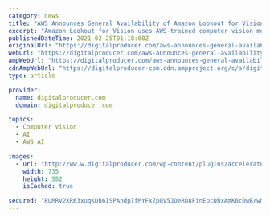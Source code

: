```yaml
---
category: news
title: "AWS Announces General Availability of Amazon Lookout for Vision"
excerpt: "Amazon Lookout for Vision uses AWS-trained computer vision models on images and video streams to find anomalies and flaws in products or production processes GE Healthcare, Amazon, and Basler among customers and partners using Lookout for Vision SEATTLE--(BUSINESS WIRE)--#ai--Today,"
publishedDateTime: 2021-02-25T01:18:00Z
originalUrl: "https://digitalproducer.com/aws-announces-general-availability-of-amazon-lookout-for-vision/"
webUrl: "https://digitalproducer.com/aws-announces-general-availability-of-amazon-lookout-for-vision/"
ampWebUrl: "https://digitalproducer.com/aws-announces-general-availability-of-amazon-lookout-for-vision/amp/"
cdnAmpWebUrl: "https://digitalproducer-com.cdn.ampproject.org/c/s/digitalproducer.com/aws-announces-general-availability-of-amazon-lookout-for-vision/amp/"
type: article

provider:
  name: digitalproducer.com
  domain: digitalproducer.com

topics:
  - Computer Vision
  - AI
  - AWS AI

images:
  - url: "http://ww.w.digitalproducer.com/wp-content/plugins/accelerated-mobile-pages/images/SD-default-image.png"
    width: 735
    height: 552
    isCached: true

secured: "RUMRV2XR63xuqKDh6ISPAndpIfMYFxZp0V5JOeRO8FinEpcDhxAmK6c0wB/wMmL/NewsHbeE7DHW2EckVUIyy84r3CJrg5XIc4s3NOwYaOORlGq34B928yaGGzLpsfBtClalEEAnYFCsEVPmP+JRujtlkPoxRciR5so7VmkpvcQUUHmNm6AM9gxlhFFyslWV7MLKaQSIi2l2YZLBiYmElTpdKp5Q0Rm1P5DDNGCNHQuHKKcXMeX6U1Q6cNX99hofF19LUJjw8LP9G3g23zyQgT8HJ7C/aue2je6CeFE4WfG3673Ij+tTHyL5jZ2xiXVzM4KmGY8htrJZemASA2kM4QD9coendnkOTbht/7ylQiA=;i50bqLkLitP6isfQXNfdzg=="
---
```


